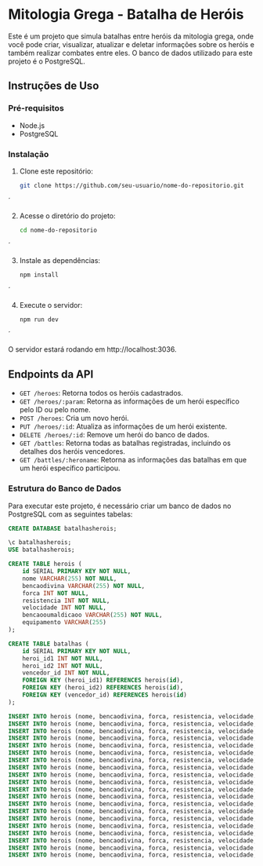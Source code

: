 # Mitologia Grega - Batalha de Heróis

Este é um projeto que simula batalhas entre heróis da mitologia grega, onde você pode criar, visualizar, atualizar e deletar informações sobre os heróis e também realizar combates entre eles. O banco de dados utilizado para este projeto é o PostgreSQL.

## Instruções de Uso

### Pré-requisitos

- Node.js
- PostgreSQL

### Instalação

1. Clone este repositório:

   ```bash
   git clone https://github.com/seu-usuario/nome-do-repositorio.git
´

2. Acesse o diretório do projeto:
   ```bash
   cd nome-do-repositorio
´

3. Instale as dependências:
   ```bash
   npm install
´

4. Execute o servidor:
   ```bash
   npm run dev
´

O servidor estará rodando em http://localhost:3036.

## Endpoints da API

- `GET /heroes`: Retorna todos os heróis cadastrados.
- `GET /heroes/:param`: Retorna as informações de um herói específico pelo ID ou pelo nome.
- `POST /heroes`: Cria um novo herói.
- `PUT /heroes/:id`: Atualiza as informações de um herói existente.
- `DELETE /heroes/:id`: Remove um herói do banco de dados.
- `GET /battles`: Retorna todas as batalhas registradas, incluindo os detalhes dos heróis vencedores.
- `GET /battles/:heroname`: Retorna as informações das batalhas em que um herói específico participou.

### Estrutura do Banco de Dados

Para executar este projeto, é necessário criar um banco de dados no PostgreSQL com as seguintes tabelas:

```sql
CREATE DATABASE batalhasherois;

\c batalhasherois;
USE batalhasherois;

CREATE TABLE herois (
    id SERIAL PRIMARY KEY NOT NULL,
    nome VARCHAR(255) NOT NULL,
    bencaodivina VARCHAR(255) NOT NULL,
    forca INT NOT NULL,
    resistencia INT NOT NULL,
    velocidade INT NOT NULL,
    bencaooumaldicaoo VARCHAR(255) NOT NULL,
    equipamento VARCHAR(255)
);

CREATE TABLE batalhas (
    id SERIAL PRIMARY KEY NOT NULL,
    heroi_id1 INT NOT NULL,
    heroi_id2 INT NOT NULL,
    vencedor_id INT NOT NULL,
    FOREIGN KEY (heroi_id1) REFERENCES herois(id),
    FOREIGN KEY (heroi_id2) REFERENCES herois(id),
    FOREIGN KEY (vencedor_id) REFERENCES herois(id)
);

INSERT INTO herois (nome, bencaodivina, forca, resistencia, velocidade, bencaooumaldicaoo, equipamento) VALUES ('Hércules', 'Zeus', 10, 9, 7, 'Força', 'Espada');
INSERT INTO herois (nome, bencaodivina, forca, resistencia, velocidade, bencaooumaldicaoo, equipamento) VALUES ('Aquiles', 'Apolo', 8, 10, 7, 'Resistência', 'Escudo');
INSERT INTO herois (nome, bencaodivina, forca, resistencia, velocidade, bencaooumaldicaoo, equipamento) VALUES ('Perseu', 'Hermes', 7, 6, 10, 'Força', 'Espada');
INSERT INTO herois (nome, bencaodivina, forca, resistencia, velocidade, bencaooumaldicaoo, equipamento) VALUES ('Teseu', 'Ares', 8, 5, 8, 'Resistência', 'Escudo');
INSERT INTO herois (nome, bencaodivina, forca, resistencia, velocidade, bencaooumaldicaoo, equipamento) VALUES ('Medusa', 'Hades', 9, 4, 7, 'Petrificação', NULL);
INSERT INTO herois (nome, bencaodivina, forca, resistencia, velocidade, bencaooumaldicaoo, equipamento) VALUES ('Manticora', 'Hades', 4, 6, 10, 'Espinhos', NULL);
INSERT INTO herois (nome, bencaodivina, forca, resistencia, velocidade, bencaooumaldicaoo, equipamento) VALUES ('Cerberus', 'Hades', 9, 9, 7, 'Mordida', NULL);
INSERT INTO herois (nome, bencaodivina, forca, resistencia, velocidade, bencaooumaldicaoo, equipamento) VALUES ('Minotauro', 'Hades', 9, 9, 5, 'Chifres', 'Machado Duplo');
INSERT INTO herois (nome, bencaodivina, forca, resistencia, velocidade, bencaooumaldicaoo, equipamento) VALUES ('Centauro', 'Hades', 7, 7, 10, 'Flechas', 'Arco');
INSERT INTO herois (nome, bencaodivina, forca, resistencia, velocidade, bencaooumaldicaoo, equipamento) VALUES ('Quimera', 'Hades', 6, 10, 8, 'Fogo', 'Lança');
INSERT INTO herois (nome, bencaodivina, forca, resistencia, velocidade, bencaooumaldicaoo, equipamento) VALUES ('Hidra', 'Hades', 7, 10, 5, 'Regeneração', NULL);
INSERT INTO herois (nome, bencaodivina, forca, resistencia, velocidade, bencaooumaldicaoo, equipamento) VALUES ('Dédalo', 'Atena', 7, 4, 10, 'Engenhosidade', 'Asas de cera');
INSERT INTO herois (nome, bencaodivina, forca, resistencia, velocidade, bencaooumaldicaoo, equipamento) VALUES ('Ajax', 'Poseidon', 8, 8, 7, 'Coragem', 'Escudo de sete peles');
INSERT INTO herois (nome, bencaodivina, forca, resistencia, velocidade, bencaooumaldicaoo, equipamento) VALUES ('Quíron', 'Apolo', 9, 6, 10, 'Sabedoria', 'Arco e flecha');
INSERT INTO herois (nome, bencaodivina, forca, resistencia, velocidade, bencaooumaldicaoo, equipamento) VALUES ('Orfeu', 'Apolo', 5, 5, 5, 'Música', 'Lira');
INSERT INTO herois (nome, bencaodivina, forca, resistencia, velocidade, bencaooumaldicaoo, equipamento) VALUES ('Jasão', 'Hermes', 8, 8, 8, 'Liderança', 'Espada');
INSERT INTO herois (nome, bencaodivina, forca, resistencia, velocidade, bencaooumaldicaoo, equipamento) VALUES ('Leão de Neméia', 'Hades', 10, 10, 5, 'Pele impenetrável', NULL);
INSERT INTO herois (nome, bencaodivina, forca, resistencia, velocidade, bencaooumaldicaoo, equipamento) VALUES ('Talos', 'Hefesto', 10, 10, 5, 'Bronze', NULL);
INSERT INTO herois (nome, bencaodivina, forca, resistencia, velocidade, bencaooumaldicaoo, equipamento) VALUES ('Circe', 'Hermes', 5, 5, 10, 'Magia', NULL);
INSERT INTO herois (nome, bencaodivina, forca, resistencia, velocidade, bencaooumaldicaoo, equipamento) VALUES ('Pégaso', 'Apolo', 7, 7, 10, 'Asas', NULL);

